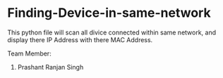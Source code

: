 # Finding-Device-in-same-network
This python file will scan all divice connected within same network, and display there IP Address with there MAC Address.

Team Member:
1. Prashant Ranjan Singh
